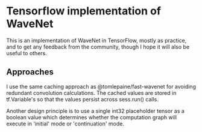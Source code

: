 # Tensorflow implementation of WaveNet

This is an implementation of WaveNet in TensorFlow, mostly as practice, and to get
any feedback from the community, though I hope it will also be useful to others.

## Approaches

I use the same caching approach as @tomlepaine/fast-wavenet for avoiding redundant
convolution calculations.  The cached values are stored in tf.Variable's so that the
values persist across sess.run() calls.

Another design principle is to use a single int32 placeholder tensor as a boolean value
which determines whether the computation graph will execute in 'initial' mode or 'continuation'
mode.  

 
